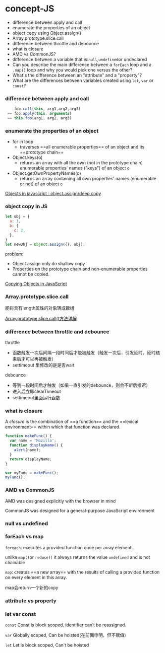 # concept-JS

- difference between apply and call
- enumerate the properties of an object
- object copy using Object.assign()
- Array.prototype.slice.call
- difference between throttle and debounce
- what is closure
- AMD vs CommonJS?
- difference between a variable that is:```null```,```undefined```or undeclared
- Can you describe the main difference between a `forEach` loop and a `.map()` loop and why you would pick one versus the other?
- What's the difference between an "attribute" and a "property"?
- What are the differences between variables created using `let`, `var` or `const`?




### difference between apply and call



```javascript
	foo.call(this, arg1,arg2,arg3) 
 == foo.apply(this, arguments)
 == this.foo(arg1, arg2, arg3)
```



### enumerate the properties of an object

- for in loop
  - traverses ==all enumerable properties== of an object and its ==prototype chain==
- Object.keys(o)
  - returns an array with all the own (not in the prototype chain) enumerable properties' names ("keys") of an object `o`
- Object.getOwnPropertyNames(o)
  - returns an array containing all own properties' names (enumerable or not) of an object `o`

[Objects in javascript : object.assign/deep copy](https://medium.com/@tkssharma/objects-in-javascript-object-assign-deep-copy-64106c9aefab)



### object copy in JS

```javascript
let obj = {
  a: 1,
  b: {
    c: 2,
  },
}
let newObj = Object.assign({}, obj);
```

problem:

- Object.assign only do shallow copy
- Properties on the prototype chain and non-enumerable properties cannot be copied.

[Copying Objects in JavaScript](https://scotch.io/bar-talk/copying-objects-in-javascript)



### Array.prototype.slice.call

能将具有length属性的对象转成数组

[Array.prototype.slice.call()方法详解](http://blog.csdn.net/i10630226/article/details/49702375)



### difference between throttle and debounce

throttle

- 函数触发一次后间隔一段时间后才能被触发（触发一次后，引发延时，延时结束后才可以再被触发）
- settimeout 里修改的是是否wait

debounce

- 等到一段时间后才触发（如果一直引发的debounce，则会不断后推迟）
- 进入后立即clearTimeout
- settimeout里面运行函数



### what is closure

A *closure* is the combination of ==a function== and the ==lexical environment== within which that function was declared. 

```javascript
function makeFunc() {
  var name = 'Mozilla';
  function displayName() {
    alert(name);
  }
  return displayName;
}

var myFunc = makeFunc();
myFunc();
```



### AMD vs CommonJS

AMD  was designed explicitly with the browser in mind

CommonJS was designed for a general-purpose JavaScript environment



### null vs undefined





### forEach vs map

`foreach`: executes a provided function once per array element.

unlike `map()`or `reduce()` it always returns the value `undefined` and is not chainable



`map`: creates ==a new array== with the results of calling a provided function on every element in this array.

map会return一个新的copy



### attribute vs property



### let var const

`const` Const is block scoped, identifier can’t be reassigned.

`var` Globally scoped, Can be hoisted(在前面申明，但不赋值)

`let` Let is block scoped, Can't be hoisted